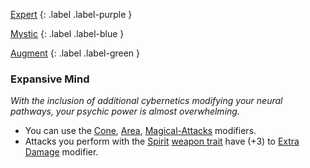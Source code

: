 
[Expert](Game/Advancement-List?Expert=true)
{: .label .label-purple }

[Mystic](Game/Mystic)
{: .label .label-blue }

[Augment](Game/Advancement-List?Augment=true)
{: .label .label-green }
### Expansive Mind
*With the inclusion of additional cybernetics modifying your neural pathways, your psychic power is almost overwhelming.*
* You can use the [Cone](Game/Core/Magical-Attacks#Cone), [Area](Game/Core/Magical-Attacks#Area), [Magical-Attacks](Game/Core/Magical-Attacks) modifiers. 
* Attacks you perform with the [Spirit](Game/Core/Blocks/Spiritual) [weapon trait](Game/Core/Weapons#[Weapon-Traits](Weapon-Traits)) have (+3) to [Extra Damage](Game/Core/Attacks#Extra%20Damage) modifier.

